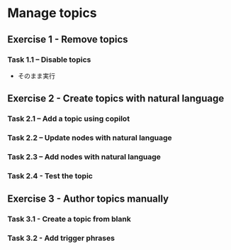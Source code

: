 # Manage topics

## Exercise 1 - Remove topics
### Task 1.1 – Disable topics
- そのまま実行
  
## Exercise 2 - Create topics with natural language

### Task 2.1 – Add a topic using copilot
### Task 2.2 – Update nodes with natural language
### Task 2.3 – Add nodes with natural language
### Task 2.4 - Test the topic

## Exercise 3 - Author topics manually
### Task 3.1 - Create a topic from blank
### Task 3.2 - Add trigger phrases
